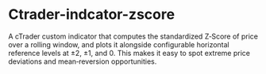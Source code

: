 # Ctrader-indcator-zscore
A cTrader custom indicator that computes the standardized Z‐Score of price over a rolling window, and plots it alongside configurable horizontal reference levels at ±2, ±1, and 0. This makes it easy to spot extreme price deviations and mean‐reversion opportunities.
